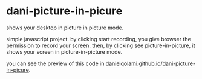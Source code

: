 # dani-picture-in-picure
shows your desktop in picture in picture mode.

simple javascript project. by clicking start recording, you give browser the permission to record your screen. then, by clicking see picture-in-picture, it shows your screen in picture-in-picture mode.

you can see the preview of this code in [danielqolami.github.io/dani-picture-in-picure](https://danielqolami.github.io/dani-picture-in-picure/).

